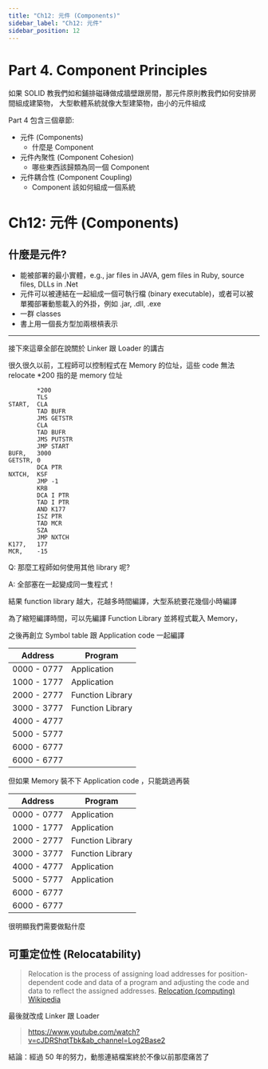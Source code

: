 ```yaml
---
title: "Ch12: 元件 (Components)"
sidebar_label: "Ch12: 元件"
sidebar_position: 12
---
```


# Part 4. Component Principles
如果 SOLID 教我們如和鋪排磁磚做成牆壁跟房間，那元件原則教我們如何安排房間組成建築物，
大型軟體系統就像大型建築物，由小的元件組成

Part 4 包含三個章節:
* 元件 (Components)
    * 什麼是 Component
* 元件內聚性 (Component Cohesion)
    * 哪些東西該歸類為同一個 Component
* 元件耦合性 (Component Coupling)
    * Component 該如何組成一個系統


# Ch12: 元件 (Components)
## 什麼是元件?
* 能被部署的最小實體，e.g., jar files in JAVA, gem files in Ruby, source files, DLLs in .Net
* 元件可以被連結在一起組成一個可執行檔 (binary executable)，或者可以被單獨部署動態載入的外掛，例如 .jar, .dll, .exe
* 一群 classes
* 書上用一個長方型加兩根槓表示

---

接下來這章全部在說關於 Linker 跟 Loader 的講古

很久很久以前，工程師可以控制程式在 Memory 的位址，這些 code 無法 relocate
*200 指的是 memory 位址
```Assembly=
        *200
        TLS
START,  CLA
        TAD BUFR
        JMS GETSTR
        CLA
        TAD BUFR
        JMS PUTSTR
        JMP START
BUFR,   3000
GETSTR, 0
        DCA PTR
NXTCH,  KSF
        JMP -1
        KRB
        DCA I PTR
        TAD I PTR
        AND K177
        ISZ PTR
        TAD MCR
        SZA
        JMP NXTCH
K177,   177
MCR,    -15
```

Q: 那麼工程師如何使用其他 library 呢?

A: 全部塞在一起變成同一隻程式！

結果 function library 越大，花越多時間編譯，大型系統要花幾個小時編譯

為了縮短編譯時間，可以先編譯 Function Library 並將程式載入 Memory，

之後再創立 Symbol table 跟 Application code 一起編譯

| Address     | Program |
| ----------- | ----------- |
| 0000 - 0777 | Application |
| 1000 - 1777 | Application |
| 2000 - 2777 | Function Library |
| 3000 - 3777 | Function Library  |
| 4000 - 4777 |  |
| 5000 - 5777 |  |
| 6000 - 6777 | |
| 6000 - 6777 | |

但如果 Memory 裝不下 Application code ，只能跳過再裝

| Address     | Program |
| ----------- | ----------- |
| 0000 - 0777 | Application |
| 1000 - 1777 | Application |
| 2000 - 2777 | Function Library |
| 3000 - 3777 | Function Library  |
| 4000 - 4777 | Application |
| 5000 - 5777 | Application |
| 6000 - 6777 | |
| 6000 - 6777 | |

很明顯我們需要做點什麼

## 可重定位性 (Relocatability)

> Relocation is the process of assigning load addresses for position-dependent code and data of a program and adjusting the code and data to reflect the assigned addresses.
> [Relocation (computing) Wikipedia](https://en.wikipedia.org/wiki/Relocation_(computing))

最後就改成 Linker 跟 Loader

> https://www.youtube.com/watch?v=cJDRShqtTbk&ab_channel=Log2Base2

結論：經過 50 年的努力，動態連結檔案終於不像以前那麼痛苦了